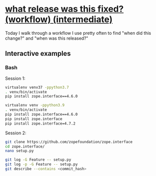 # [what release was this fixed? (workflow) (intermediate)](https://youtu.be/7f3UdjuQYtw)

Today I walk through a workflow I use pretty often to find "when did this change?" and "when was this released?"

## Interactive examples

### Bash

Session 1:

```bash
virtualenv venv37 -ppython3.7
. venv/bin/activate
pip install zope.interface==4.6.0

virtualenv venv -ppython3.9
. venv/bin/activate
pip install zope.interface==4.6.0
pip install zope.interface
pip install zope.interface=4.7.2
```

Session 2:

```bash
git clone https://github.com/zopefoundation/zope.interface
cd zope.interface/
nano setup.py

git log -G Feature -- setup.py
git log -p -G Feature -- setup.py
git describe --contains <commit_hash>
```
